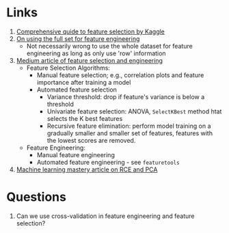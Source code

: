 # Links
1. [Comprehensive quide to feature selection by Kaggle](https://www.kaggle.com/code/prashant111/comprehensive-guide-on-feature-selection)
2. [On using the full set for feature engineering](https://datascience.stackexchange.com/questions/80770/i-do-feature-engineering-on-the-full-dataset-is-this-wrong)
    - Not necessarily wrong to use the whole dataset for feature engineering as long as only use 'row' information
3. [Medium article of feature selection and engineering](https://towardsdatascience.com/the-art-of-finding-the-best-features-for-machine-learning-a9074e2ca60d)
    - Feature Selection Algorithms:
        - Manual feature selection; e.g., correlation plots and feature importance after training a model
        - Automated feature selection
            - Variance threshold: drop if feature's variance is below a threshold
            - Univariate feature selection: ANOVA, `SelectKBest` method htat selects the K best features
            - Recursive feature elimination: perform model training on a gradually smaller and smaller set of features, features with the lowest scores are removed.
    - Feature Engineering:
        - Manual feature engineering
        - Automated feature engineering - see `featuretools`
4. [Machine learning mastery article on RCE and PCA]( https://machinelearningmastery.com/feature-selection-machine-learning-python/)
# Questions
1. Can we use cross-validation in feature engineering and feature selection?
